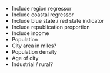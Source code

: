 * Include region regressor
* Include coastal regressor
* Include blue state / red state indicator
* Include republication proportion
* Include income
* Population
* City area in miles?
* Population density
* Age of city
* Industrial / rural?

